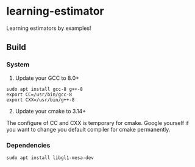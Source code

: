 # learning-estimator
Learning estimators by examples!

## Build

### System

1. Update your GCC to 8.0+ 

```
sudo apt install gcc-8 g++-8
export CC=/usr/bin/gcc-8
export CXX=/usr/bin/g++-8
```

2. Update your cmake to 3.14+

The configure of CC and CXX is temporary for cmake. 
Google yourself if you want to change you default compiler for cmake permanently.

### Dependencies

```
sudo apt install libgl1-mesa-dev
```

